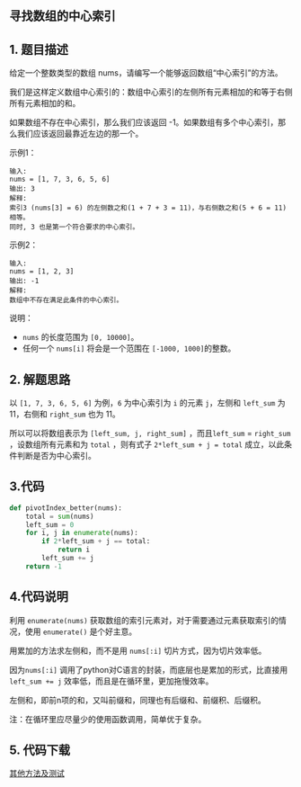 ## 寻找数组的中心索引

## 1. 题目描述

给定一个整数类型的数组 nums，请编写一个能够返回数组“中心索引”的方法。

我们是这样定义数组中心索引的：数组中心索引的左侧所有元素相加的和等于右侧所有元素相加的和。

如果数组不存在中心索引，那么我们应该返回 -1。如果数组有多个中心索引，那么我们应该返回最靠近左边的那一个。

示例1：

```
输入: 
nums = [1, 7, 3, 6, 5, 6]
输出: 3
解释: 
索引3 (nums[3] = 6) 的左侧数之和(1 + 7 + 3 = 11)，与右侧数之和(5 + 6 = 11)相等。
同时, 3 也是第一个符合要求的中心索引。
```

示例2：

```
输入: 
nums = [1, 2, 3]
输出: -1
解释: 
数组中不存在满足此条件的中心索引。
```

说明：

-   `nums` 的长度范围为 `[0, 10000]`。
-   任何一个 `nums[i]` 将会是一个范围在 `[-1000, 1000]`的整数。

## 2. 解题思路

以 `[1, 7, 3, 6, 5, 6]` 为例，`6` 为中心索引为 `i` 的元素 `j`，左侧和 `left_sum` 为 11，右侧和 `right_sum` 也为 11。

所以可以将数组表示为 `[left_sum, j, right_sum]` ，而且`left_sum` = `right_sum` ，设数组所有元素和为 `total` ，则有式子 `2*left_sum + j = total` 成立，以此条件判断是否为中心索引。

## 3.代码

```python
def pivotIndex_better(nums):
    total = sum(nums)
    left_sum = 0
    for i, j in enumerate(nums):
        if 2*left_sum + j == total:
            return i
        left_sum += j
    return -1
```

## 4.代码说明

利用 `enumerate(nums)` 获取数组的索引元素对，对于需要通过元素获取索引的情况，使用 `enumerate()` 是个好主意。

用累加的方法求左侧和，而不是用 `nums[:i]` 切片方式，因为切片效率低。

因为`nums[:i]` 调用了python对C语言的封装，而底层也是累加的形式，比直接用 `left_sum += j` 效率低，而且是在循环里，更加拖慢效率。

左侧和，即前n项的和，又叫前缀和，同理也有后缀和、前缀积、后缀积。

注：在循环里应尽量少的使用函数调用，简单优于复杂。

## 5. 代码下载

[其他方法及测试](https://holsey.github.io/algorithm-cradle/LeetCode/724.寻找数组的中心索引/724.寻找数组的中心索引.py)
